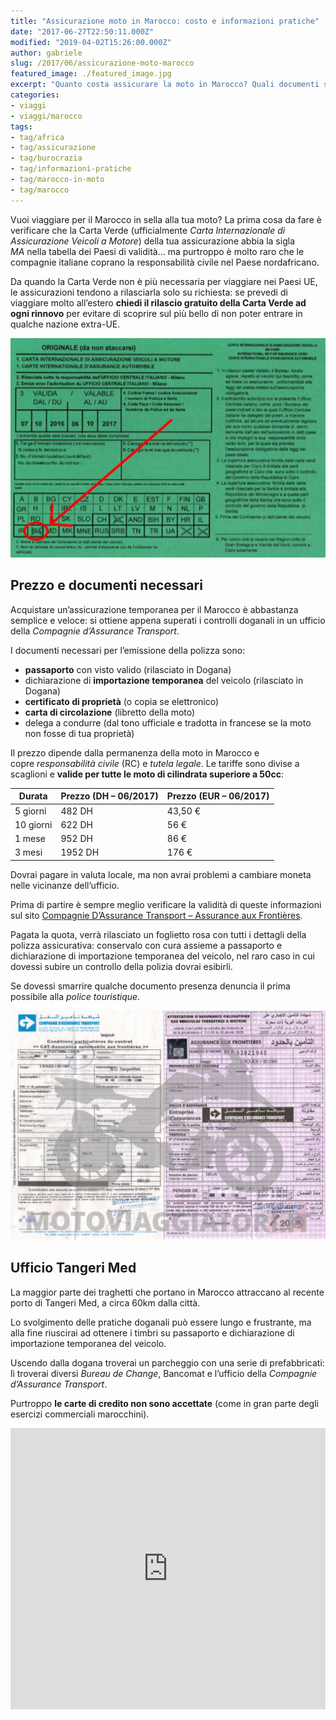 ```yaml
---
title: "Assicurazione moto in Marocco: costo e informazioni pratiche"
date: "2017-06-27T22:50:11.000Z"
modified: "2019-04-02T15:26:00.000Z"
author: gabriele
slug: /2017/06/assicurazione-moto-marocco
featured_image: ./featured_image.jpg
excerpt: "Quanto costa assicurare la moto in Marocco? Quali documenti servono a stipulare una copertura assicurativa RC? Ecco tutte le risposte!"
categories:
- viaggi
- viaggi/marocco
tags:
- tag/africa
- tag/assicurazione
- tag/burocrazia
- tag/informazioni-pratiche
- tag/marocco-in-moto
- tag/marocco
---
```

Vuoi viaggiare per il Marocco in sella alla tua moto? La prima cosa da fare è verificare che la Carta Verde (ufficialmente *Carta Internazionale di Assicurazione Veicoli a Motore*) della tua assicurazione abbia la sigla *MA* nella tabella dei Paesi di validità… ma purtroppo è molto raro che le compagnie italiane coprano la responsabilità civile nel Paese nordafricano.

<div class="message pro-tip">
Da quando la Carta Verde non è più necessaria per viaggiare nei Paesi UE, le assicurazioni tendono a rilasciarla solo su richiesta: se prevedi di viaggiare molto all’estero <strong>chiedi il rilascio gratuito della Carta Verde ad ogni rinnovo</strong> per evitare di scoprire sul più bello di non poter entrare in qualche nazione extra-UE.
</div>

![Carta Verde Marocco](./galleries/0/0.jpg "Le assicurazioni italiane raramente rilasciano una Carta Verde valida per il Marocco")

## Prezzo e documenti necessari

Acquistare un’assicurazione temporanea per il Marocco è abbastanza semplice e veloce: si ottiene appena superati i controlli doganali in un ufficio della *Compagnie d’Assurance Transport*.

I documenti necessari per l’emissione della polizza sono:

*   **passaporto** con visto valido (rilasciato in Dogana)
*   dichiarazione di **importazione temporanea** del veicolo (rilasciato in Dogana)
*   **certificato di proprietà** (o copia se elettronico)
*   **carta di circolazione** (libretto della moto)
*   delega a condurre (dal tono ufficiale e tradotta in francese se la moto non fosse di tua proprietà)

Il prezzo dipende dalla permanenza della moto in Marocco e copre *responsabilità civile* (RC) e *tutela legale*. Le tariffe sono divise a scaglioni e **valide per tutte le moto di cilindrata superiore a 50cc**:

<table>
  <thead>
    <tr><th>Durata</th><th>Prezzo (DH – 06/2017)</th><th>Prezzo (EUR – 06/2017)</th></tr>
  </thead>
  <tbody>
    <tr><td>5 giorni</td><td>482 DH</td><td>43,50 €</td></tr>
    <tr><td>10 giorni</td><td>622 DH</td><td>56 €</td></tr>
    <tr><td>1 mese</td><td>952 DH</td><td>86 €</td></tr>
    <tr><td>3 mesi</td><td>1952 DH</td><td>176 €</td></tr>
  </tbody>
</table>

Dovrai pagare in valuta locale, ma non avrai problemi a cambiare moneta nelle vicinanze dell’ufficio.

Prima di partire è sempre meglio verificare la validità di queste informazioni sul sito [Compagnie D’Assurance Transport – Assurance aux Frontières](http://cat.co.ma/assurance-aux-frontieres.html "Assurance aux Frontières").

Pagata la quota, verrà rilasciato un foglietto rosa con tutti i dettagli della polizza assicurativa: conservalo con cura assieme a passaporto e dichiarazione di importazione temporanea del veicolo, nel raro caso in cui dovessi subire un controllo della polizia dovrai esibirli.

Se dovessi smarrire qualche documento presenza denuncia il prima possibile alla *police touristique*.

![Assicurazione moto Marocco](./galleries/1/0.jpg "La mia assicurazione moto per il Marocco, rilasciata dall’Assurance aux Frontieres al porto di Tangeri Med")

## Ufficio Tangeri Med

La maggior parte dei traghetti che portano in Marocco attraccano al recente porto di Tangeri Med, a circa 60km dalla città.

Lo svolgimento delle pratiche doganali può essere lungo e frustrante, ma alla fine riuscirai ad ottenere i timbri su passaporto e dichiarazione di importazione temporanea del veicolo.

Uscendo dalla dogana troverai un parcheggio con una serie di prefabbricati: lì troverai diversi *Bureau de Change*, Bancomat e l’ufficio della *Compagnie d’Assurance Transport*.

Purtroppo **le carte di credito non sono accettate** (come in gran parte degli esercizi commerciali marocchini).

<iframe style="border: 0;" src="https://www.google.com/maps/embed?pb=!1m18!1m12!1m3!1d1094.798625828023!2d-5.520898693274386!3d35.87096299795401!2m3!1f0!2f0!3f0!3m2!1i1024!2i768!4f13.1!3m3!1m2!1s0x0%3A0x0!2zMzXCsDUyJzE1LjUiTiA1wrAzMScxMi43Ilc!5e1!3m2!1sit!2sit!4v1498603347106" width="100%" height="450" frameborder="0" allowfullscreen="allowfullscreen"></iframe>
